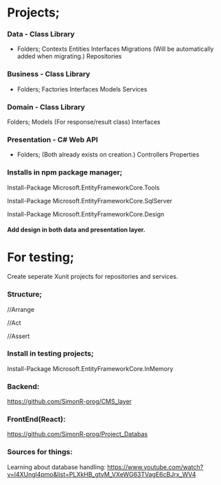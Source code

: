 # Projects;

### Data - Class Library
- Folders; 
	Contexts
	Entities
	Interfaces
	Migrations (Will be automatically added when migrating.)
	Repositories

### Business - Class Library
- Folders;
	Factories
	Interfaces
	Models
	Services

### Domain - Class Library
Folders; 
	Models (For response/result class)
	Interfaces


### Presentation - C# Web API
- Folders; (Both already exists on creation.)
	Controllers
	Properties

### Installs in npm package manager;

Install-Package Microsoft.EntityFrameworkCore.Tools

Install-Package Microsoft.EntityFrameworkCore.SqlServer

Install-Package Microsoft.EntityFrameworkCore.Design

#### Add design in both data and presentation layer.











# For testing;

Create seperate Xunit projects for repositories and services.


### Structure;

//Arrange

//Act

//Assert


### Install in testing projects;

Install-Package Microsoft.EntityFrameworkCore.InMemory

































### Backend:

https://github.com/SimonR-prog/CMS_layer

### FrontEnd(React):

https://github.com/SimonR-prog/Project_Databas

### Sources for things:

Learning about database handling: 
https://www.youtube.com/watch?v=l4XUngl4pmo&list=PLXkHB_gtvM_VXeWG63TVagE6cBJrx_WV4
